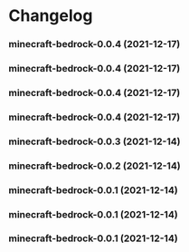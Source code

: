 # Changelog<br>


<a name="minecraft-bedrock-0.0.4"></a>
### minecraft-bedrock-0.0.4 (2021-12-17)



<a name="minecraft-bedrock-0.0.4"></a>
### minecraft-bedrock-0.0.4 (2021-12-17)



<a name="minecraft-bedrock-0.0.4"></a>
### minecraft-bedrock-0.0.4 (2021-12-17)



<a name="minecraft-bedrock-0.0.4"></a>
### minecraft-bedrock-0.0.4 (2021-12-17)



<a name="minecraft-bedrock-0.0.3"></a>
### minecraft-bedrock-0.0.3 (2021-12-14)



<a name="minecraft-bedrock-0.0.2"></a>
### minecraft-bedrock-0.0.2 (2021-12-14)



<a name="minecraft-bedrock-0.0.1"></a>
### minecraft-bedrock-0.0.1 (2021-12-14)



<a name="minecraft-bedrock-0.0.1"></a>
### minecraft-bedrock-0.0.1 (2021-12-14)



<a name="minecraft-bedrock-0.0.1"></a>
### minecraft-bedrock-0.0.1 (2021-12-14)
